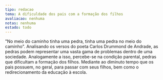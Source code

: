 ```yaml
---
tipo: redacao
tema: A dificuldade dos pais com a formação dos filhos
avaliacao: nenhuma
notas: nenhuma
estado: todo
---
```


"No meio do caminho tinha uma pedra, tinha uma pedra no meio do caminho". Analisando os versos do poeta Carlos Drummond de Andrade, as pedras podem representar uma vasta gama de problemas dentro de uma sociedade. Analogamente a isso, percebe-se na condição parental, pedras que dificultam a formação dos filhos. Mediante ao diminuto tempo que os pais possuem, no geral, para passar com seus filhos, bem como o redirecionamento da educação à escola.

